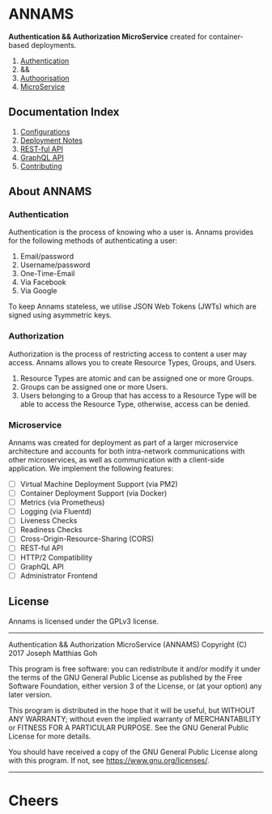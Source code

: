 # ANNAMS
**Authentication && Authorization MicroService** created for container-based deployments.

1. [Authentication](#authentication)
2. &&
3. [Authoorisation](#authorization)
4. [MicroService](#microservice)

## Documentation Index

1. [Configurations](./docs/configuration.md)
2. [Deployment Notes](./docs/deployment.md)
3. [REST-ful API](./docs/api-restful.md)
4. [GraphQL API](./docs/api-graphql.md)
5. [Contributing](./docs/contributing.md)

## About ANNAMS
### Authentication
Authentication is the process of knowing who a user is. Annams provides for the following methods of authenticating a user:

1. Email/password
2. Username/password
3. One-Time-Email
4. Via Facebook
5. Via Google

To keep Annams stateless, we utilise JSON Web Tokens (JWTs) which are signed using asymmetric keys.

### Authorization
Authorization is the process of restricting access to content a user may access. Annams allows you to create Resource Types, Groups, and Users.

1. Resource Types are atomic and can be assigned one or more Groups.
2. Groups can be assigned one or more Users.
3. Users belonging to a Group that has access to a Resource Type will be able to access the Resource Type, otherwise, access can be denied.

### Microservice
Annams was created for deployment as part of a larger microservice architecture and accounts for both intra-network communications with other microservices, as well as communication with a client-side application. We implement the following features:

- [ ] Virtual Machine Deployment Support (via PM2)
- [ ] Container Deployment Support (via Docker)
- [ ] Metrics (via Prometheus)
- [ ] Logging (via Fluentd)
- [ ] Liveness Checks
- [ ] Readiness Checks
- [ ] Cross-Origin-Resource-Sharing (CORS)
- [ ] REST-ful API
- [ ] HTTP/2 Compatibility
- [ ] GraphQL API
- [ ] Administrator Frontend

## License

Annams is licensed under the GPLv3 license.

- - -

Authentication && Authorization MicroService (ANNAMS)
Copyright (C) 2017 Joseph Matthias Goh

This program is free software: you can redistribute it and/or modify
it under the terms of the GNU General Public License as published by
the Free Software Foundation, either version 3 of the License, or
(at your option) any later version.

This program is distributed in the hope that it will be useful,
but WITHOUT ANY WARRANTY; without even the implied warranty of
MERCHANTABILITY or FITNESS FOR A PARTICULAR PURPOSE.  See the
GNU General Public License for more details.

You should have received a copy of the GNU General Public License
along with this program.  If not, see <https://www.gnu.org/licenses/>.

- - -

# Cheers